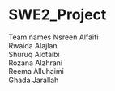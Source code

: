 # SWE2_Project
Team names 
Nsreen Alfaifi  
Rwaida Alajlan  
Shuruq Alotaibi  
Rozana Alzhrani  
Reema Alluhaimi  
Ghada Jarallah
